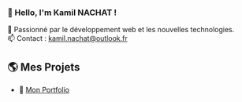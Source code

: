 ### 👋 Hello, I'm Kamil NACHAT !
🚀 Passionné par le développement web et les nouvelles technologies.  
📫 Contact : [kamil.nachat@outlook.fr](mailto:kamil.nachat@outlook.fr)  

## 🌎 Mes Projets
- 🔗 [Mon Portfolio]([https://kamil-nachat.fr/])
<!--- 🛠️ [Un projet cool](https://github.com/TonGitHub/Projet)-->


<!--
**Kv1k/Kv1k** is a ✨ _special_ ✨ repository because its `README.md` (this file) appears on your GitHub profile.

Here are some ideas to get you started:

- 🔭 I’m currently working on ...
- 🌱 I’m currently learning ...
- 👯 I’m looking to collaborate on ...
- 🤔 I’m looking for help with ...
- 💬 Ask me about ...
- 📫 How to reach me: ...
- 😄 Pronouns: ...
- ⚡ Fun fact: ...
-->
